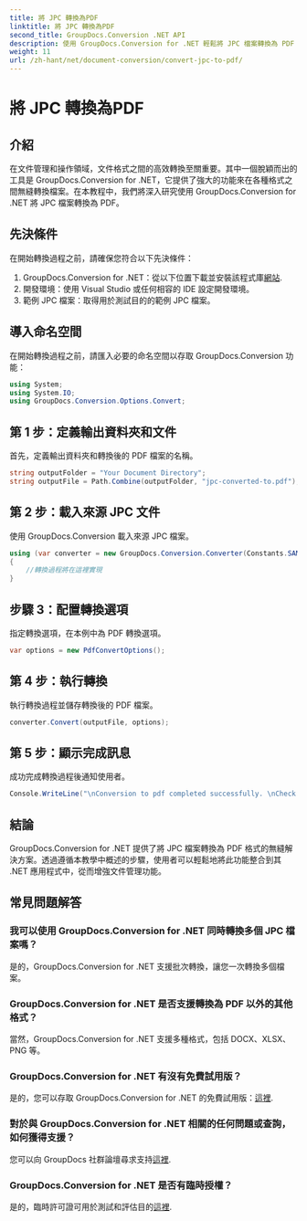 ```yaml
---
title: 將 JPC 轉換為PDF
linktitle: 將 JPC 轉換為PDF
second_title: GroupDocs.Conversion .NET API
description: 使用 GroupDocs.Conversion for .NET 輕鬆將 JPC 檔案轉換為 PDF 格式。透過此無縫解決方案增強您的文件管理能力。
weight: 11
url: /zh-hant/net/document-conversion/convert-jpc-to-pdf/
---
```


# 將 JPC 轉換為PDF

## 介紹
在文件管理和操作領域，文件格式之間的高效轉換至關重要。其中一個脫穎而出的工具是 GroupDocs.Conversion for .NET，它提供了強大的功能來在各種格式之間無縫轉換檔案。在本教程中，我們將深入研究使用 GroupDocs.Conversion for .NET 將 JPC 檔案轉換為 PDF。
## 先決條件
在開始轉換過程之前，請確保您符合以下先決條件：
1. GroupDocs.Conversion for .NET：從以下位置下載並安裝該程式庫[網站](https://releases.groupdocs.com/conversion/net/).
2. 開發環境：使用 Visual Studio 或任何相容的 IDE 設定開發環境。
3. 範例 JPC 檔案：取得用於測試目的的範例 JPC 檔案。

## 導入命名空間
在開始轉換過程之前，請匯入必要的命名空間以存取 GroupDocs.Conversion 功能：
```csharp
using System;
using System.IO;
using GroupDocs.Conversion.Options.Convert;
```

## 第 1 步：定義輸出資料夾和文件
首先，定義輸出資料夾和轉換後的 PDF 檔案的名稱。
```csharp
string outputFolder = "Your Document Directory";
string outputFile = Path.Combine(outputFolder, "jpc-converted-to.pdf");
```
## 第 2 步：載入來源 JPC 文件
使用 GroupDocs.Conversion 載入來源 JPC 檔案。
```csharp
using (var converter = new GroupDocs.Conversion.Converter(Constants.SAMPLE_JPC))
{
    //轉換過程將在這裡實現
}
```
## 步驟 3：配置轉換選項
指定轉換選項，在本例中為 PDF 轉換選項。
```csharp
var options = new PdfConvertOptions();
```
## 第 4 步：執行轉換
執行轉換過程並儲存轉換後的 PDF 檔案。
```csharp
converter.Convert(outputFile, options);
```
## 第 5 步：顯示完成訊息
成功完成轉換過程後通知使用者。
```csharp
Console.WriteLine("\nConversion to pdf completed successfully. \nCheck output in {0}", outputFolder);
```

## 結論
GroupDocs.Conversion for .NET 提供了將 JPC 檔案轉換為 PDF 格式的無縫解決方案。透過遵循本教學中概述的步驟，使用者可以輕鬆地將此功能整合到其 .NET 應用程式中，從而增強文件管理功能。
## 常見問題解答
### 我可以使用 GroupDocs.Conversion for .NET 同時轉換多個 JPC 檔案嗎？
是的，GroupDocs.Conversion for .NET 支援批次轉換，讓您一次轉換多個檔案。
### GroupDocs.Conversion for .NET 是否支援轉換為 PDF 以外的其他格式？
當然，GroupDocs.Conversion for .NET 支援多種格式，包括 DOCX、XLSX、PNG 等。
### GroupDocs.Conversion for .NET 有沒有免費試用版？
是的，您可以存取 GroupDocs.Conversion for .NET 的免費試用版：[這裡](https://releases.groupdocs.com/).
### 對於與 GroupDocs.Conversion for .NET 相關的任何問題或查詢，如何獲得支援？
您可以向 GroupDocs 社群論壇尋求支持[這裡](https://forum.groupdocs.com/c/conversion/11).
### GroupDocs.Conversion for .NET 是否有臨時授權？
是的，臨時許可證可用於測試和評估目的[這裡](https://purchase.groupdocs.com/temporary-license/).